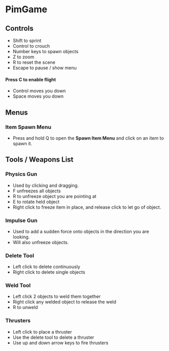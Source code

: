 # PimGame

## Controls
+ Shift to sprint
+ Control to crouch
+ Number keys to spawn objects
+ Z to zoom
+ R to reset the scene
+ Escape to pause / show menu
#### Press C to enable flight
+ Control moves you down
+ Space moves you down

## Menus
### Item Spawn Menu
+ Press and hold Q to open the **Spawn Item Menu** and click on an item to spawn it.

## Tools / Weapons List
### Physics Gun
+ Used by clicking and dragging.
+ F unfreezes all objects
+ R to unfreeze object you are pointing at
+ E to rotate held object
+ Right click to freeze item in place, and release click to let go of object.
### Impulse Gun
+ Used to add a sudden force onto objects in the direction you are looking.
+ Will also unfreeze objects.
### Delete Tool
+ Left click to delete continuously
+ Right click to delete single objects
### Weld Tool
+ Left click 2 objects to weld them together
+ Right click any welded object to release the weld
+ R to unweld
### Thrusters
+ Left click to place a thruster
+ Use the delete tool to delete a thruster
+ Use up and down arrow keys to fire thrusters
